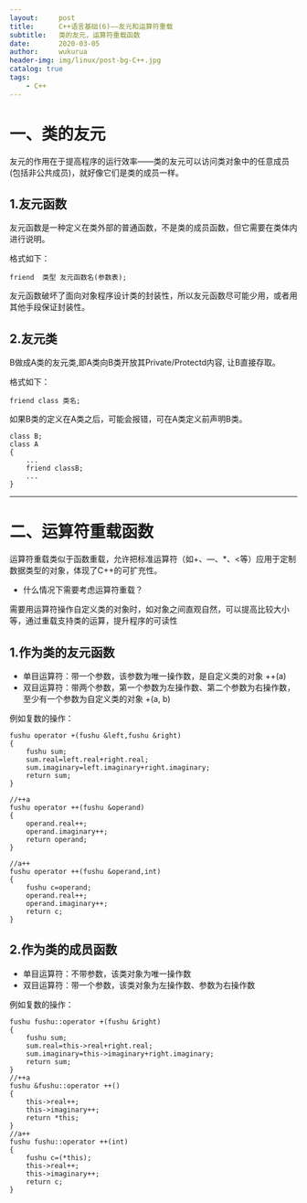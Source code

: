 ```yaml
---
layout:     post
title:      C++语言基础(6)——友元和运算符重载
subtitle:   类的友元，运算符重载函数
date:       2020-03-05
author:     wukurua
header-img: img/linux/post-bg-C++.jpg
catalog: true
tags:
    - C++
---
```


# 一、类的友元 #
友元的作用在于提高程序的运行效率——类的友元可以访问类对象中的任意成员(包括非公共成员)，就好像它们是类的成员一样。
## 1.友元函数 ##
友元函数是一种定义在类外部的普通函数，不是类的成员函数，但它需要在类体内进行说明。

格式如下：

	friend  类型 友元函数名(参数表);

友元函数破坏了面向对象程序设计类的封装性，所以友元函数尽可能少用，或者用其他手段保证封装性。

## 2.友元类 ##
B做成A类的友元类,即A类向B类开放其Private/Protectd内容, 让B直接存取。

格式如下：

    friend class 类名;

如果B类的定义在A类之后，可能会报错，可在A类定义前声明B类。

	class B;
	class A
	{
		...
		friend classB;
		...
	}

----------

# 二、运算符重载函数 #
运算符重载类似于函数重载，允许把标准运算符（如+、—、*、<等）应用于定制数据类型的对象，体现了C++的可扩充性。

- 什么情况下需要考虑运算符重载？

需要用运算符操作自定义类的对象时，如对象之间直观自然，可以提高比较大小等，通过重载支持类的运算，提升程序的可读性

## 1.作为类的友元函数 ##
- 单目运算符：带一个参数，该参数为唯一操作数，是自定义类的对象  ++(a)
- 双目运算符：带两个参数，第一个参数为左操作数、第二个参数为右操作数，至少有一个参数为自定义类的对象
   +(a, b)
  
例如复数的操作：

	fushu operator +(fushu &left,fushu &right)
	{
		fushu sum;
		sum.real=left.real+right.real;
		sum.imaginary=left.imaginary+right.imaginary;
		return sum;
	}

	//++a
	fushu operator ++(fushu &operand)
	{
		operand.real++;
		operand.imaginary++;
		return operand;
	}

	//a++
	fushu operator ++(fushu &operand,int)
	{
		fushu c=operand;
		operand.real++;
		operand.imaginary++;
		return c;
	}

## 2.作为类的成员函数 ##
- 单目运算符：不带参数，该类对象为唯一操作数 
- 双目运算符：带一个参数，该类对象为左操作数、参数为右操作数  

例如复数的操作：

	fushu fushu::operator +(fushu &right)
	{
		fushu sum;
		sum.real=this->real+right.real;
		sum.imaginary=this->imaginary+right.imaginary;
		return sum;
	}
	//++a
	fushu &fushu::operator ++()
	{
		this->real++;
		this->imaginary++;
		return *this;
	}
	//a++
	fushu fushu::operator ++(int)
	{
		fushu c=(*this);
		this->real++;
		this->imaginary++;
		return c;
	}